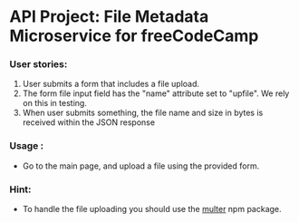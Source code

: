 
# API Project: File Metadata Microservice for freeCodeCamp

###    User stories:
1. User submits a form that includes a file upload.
2. The form file input field has the "name" attribute set to "upfile". We rely on this in testing.
3. When user submits something, the file name and size in bytes is received within the JSON response

### Usage :
* Go to the main page, and upload a file using the provided form.

### Hint:
* To handle the file uploading you should use the [multer](https://www.npmjs.com/package/multer) npm package.
